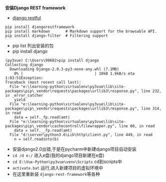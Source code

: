 **安装Django REST framework**

- [django restful](http://www.django-rest-framework.org/)

```
pip install djangorestframework
pip install markdown       # Markdown support for the browsable API.
pip install django-filter  # Filtering support
```

- pip list 列出安装的包
- pip install django

```
(py3vue) C:\Users\99602>pip install django
Collecting django
  Downloading Django-2.0.3-py3-none-any.whl (7.1MB)
    0% |                                | 10kB 1.9kB/s eta 1:03:51Exception:
Traceback (most recent call last):
  File "e:\learning-python\virtualenv\py3vue\lib\site-packages\pip\_vendor\requests\packages\urllib3\response.py", line 232, in _error_catcher
    yield
  File "e:\learning-python\virtualenv\py3vue\lib\site-packages\pip\_vendor\requests\packages\urllib3\response.py", line 314, in read
    data = self._fp.read(amt)
  File "e:\learning-python\virtualenv\py3vue\lib\site-packages\pip\_vendor\cachecontrol\filewrapper.py", line 60, in read
    data = self.__fp.read(amt)
  File "d:\server\python3.6\Lib\http\client.py", line 449, in read
    n = self.readinto(b)
```
- 安装django2.0出错,于是在pycharm中新建django项目自动安装
- `cd /d e:/` 进入e盘(我的django项目新建在e盘)
- `cd E:\Vue-Python\py3vue\venv\Scripts` cd到scripts中
- `activate.bat` 运行,进入新建项目的虚拟环境中
- 在这里重新装 `django-rest-framework`等各种